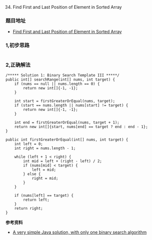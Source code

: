 34. Find First and Last Position of Element in Sorted Array

### 题目地址
- [Find First and Last Position of Element in Sorted Array](https://leetcode.com/problems/find-first-and-last-position-of-element-in-sorted-array/)

### 1,初步思路

```

```

### 2,正确解法

```
/***** Solution 1: Binary Search Template III *****/
public int[] searchRange(int[] nums, int target) {
    if (nums == null || nums.length == 0) {
        return new int[]{-1, -1};
    }

    int start = firstGreaterOrEqual(nums, target);
    if (start == nums.length || nums[start] != target) {
        return new int[]{-1, -1};
    }

    int end = firstGreaterOrEqual(nums, target + 1);
    return new int[]{start, nums[end] == target ? end : end - 1};
}

public int firstGreaterOrEqual(int[] nums, int target) {
    int left = 0;
    int right = nums.length - 1;

    while (left + 1 < right) {
        int mid = left + (right - left) / 2;
        if (nums[mid] < target) {
            left = mid;
        } else {
            right = mid;
        }
    }

    if (nums[left] == target) {
        return left;
    }
    return right;
}
```

**参考资料**
- [A very simple Java solution, with only one binary search algorithm](https://leetcode.com/problems/find-first-and-last-position-of-element-in-sorted-array/discuss/14701/A-very-simple-Java-solution-with-only-one-binary-search-algorithm)